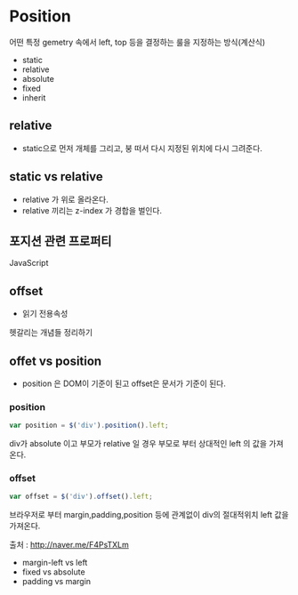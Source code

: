 # Position

어떤 특정 gemetry 속에서 left, top 등을 결정하는 룰을 지정하는 방식(계산식)

- static
- relative
- absolute
- fixed
- inherit



## relative

- static으로 먼저 개체를 그리고, 붕 떠서 다시 지정된 위치에 다시 그려준다.



## static vs relative

- relative 가 위로 올라온다. 
- relative 끼리는 z-index 가 경합을 벌인다. 





## 포지션 관련 프로퍼티





JavaScript 



## offset

- 읽기 전용속성



헷갈리는 개념들 정리하기

## offet vs position

- position 은 DOM이 기준이 된고 offset은 문서가 기준이 된다. 

### position

```javascript
var position = $('div').position().left;
```

div가 absolute 이고 부모가 relative 일 경우 부모로 부터 상대적인 left 의 값을 가져온다.



### offset

```javascript
var offset = $('div').offset().left;
```

브라우저로 부터 margin,padding,position 등에 관계없이 div의 절대적위치 left 값을 가져온다.



출처 : <http://naver.me/F4PsTXLm>





- margin-left vs left
- fixed vs absolute
- padding vs margin